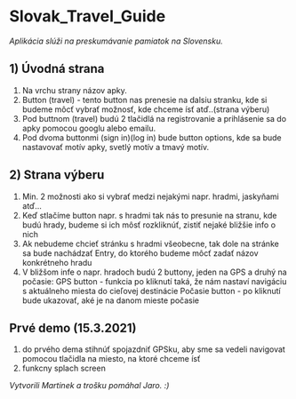 # Slovak_Travel_Guide

*Aplikácia slúži na preskumávanie pamiatok na Slovensku.*

## 1) Úvodná strana

  1. Na vrchu strany názov apky.
  1. Button (travel) - tento button nas prenesie na dalsiu stranku, kde si budeme môcť vybrať možnosť, kde chceme ísť atď..(strana výberu)
  1. Pod buttnom (travel) budú 2 tlačidlá na registrovanie a prihlásenie sa do apky pomocou googlu alebo emailu.
  1. Pod dvoma buttonmi (sign in)(log in) bude button options, kde sa bude nastavovať motív apky, svetlý motív a tmavý motív.

  
## 2) Strana výberu

  1. Min. 2 možnosti ako si vybrať medzi nejakými napr. hradmi, jaskyňami atď...
  1. Keď stlačíme button napr. s hradmi tak nás to presunie na stranu, kde budú hrady, budeme si ich môsť rozkliknúť, zistiť nejaké bližšie info o nich
  1. Ak nebudeme chcieť stránku s hradmi všeobecne, tak dole na stránke sa bude nachádzať Entry, do ktorého budeme môcť zadať názov konkrétneho hradu
  1. V bližšom infe o napr. hradoch budú 2 buttony, jeden na GPS a druhý na počasie:
       GPS button - funkcia po kliknutí taká, že nám nastaví navigáciu s aktuálneho miesta do cieľovej destinácie
       Počasie button - po kliknutí bude ukazovať, aké je na danom mieste počasie

## Prvé demo (15.3.2021)
  1. do prvého dema stihnúť spojazdniť GPSku, aby sme sa vedeli navigovat pomocou tlačidla na miesto, na ktoré chceme ísť
  2. funkcny splach screen


*Vytvorili Martinek a trošku pomáhal Jaro. :)*

